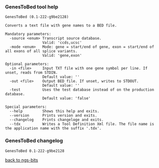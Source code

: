 ### GenesToBed tool help
	GenesToBed (0.1-222-g9be2128)
	
	Converts a text file with gene names to a BED file.
	
	Mandatory parameters:
	  -source <enum> Transcript source database.
	                 Valid: 'ccds,ucsc'
	  -mode <enum>   Mode: gene = start/end of gene, exon = start/end of all exons of all splice variants.
	                 Valid: 'gene,exon'
	
	Optional parameters:
	  -in <file>     Input TXT file with one gene symbol per line. If unset, reads from STDIN.
	                 Default value: ''
	  -out <file>    Output BED file. If unset, writes to STDOUT.
	                 Default value: ''
	  -test          Uses the test database instead of on the production database.
	                 Default value: 'false'
	
	Special parameters:
	  --help         Shows this help and exits.
	  --version      Prints version and exits.
	  --changelog    Prints changeloge and exits.
	  --tdx          Writes a Tool Definition Xml file. The file name is the application name with the suffix '.tdx'.
	
### GenesToBed changelog
	GenesToBed 0.1-222-g9be2128
	
[back to ngs-bits](https://github.com/marc-sturm/ngs-bits)